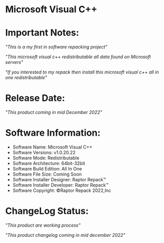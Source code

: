 
Microsoft Visual C++
=

Important Notes:
=

*"This is a my first in software repacking project"*

*"This microsoft visual c++ redistributable all data found on Microsoft servers"*

*"If you interested to my repack then install this microsoft visual c++ all in one redistributable"*

Release Date:
=
*"This product coming in mid December 2022"*

Software Information:
=
- Software Name: Microsoft Visual C++
- Software Versions: v1.0.20.22
- Software Mode: Redistributable
- Software Architecture: 64bit-32bit
- Software Build Edition: All In One
- Software File Size: Coming Soon
- Software Installer Designer: Raptor Repack™
- Software Installer Developer: Raptor Repack™
- Software Copyright: ©Raptor Repack 2022,Inc

ChangeLog Status:
=
*"This product are working process"*

*"This product changelog coming in mid december 2022"*
